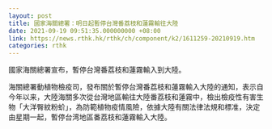 ```yaml
---
layout: post
title: 國家海關總署：明日起暫停台灣番荔枝和蓮霧輸往大陸
date: 2021-09-19 09:51:35.000000000 +08:00
link: https://news.rthk.hk/rthk/ch/component/k2/1611259-20210919.htm
categories: rthk
---
```


國家海關總署宣布，暫停台灣番荔枝和蓮霧輸入到大陸。

海關總署動植物檢疫司，發布關於暫停台灣番荔枝和蓮霧輸入大陸的通知，表示自今年以来，大陸海關多次從台灣地區輸往大陸番荔枝和蓮霧中，檢出檢疫性有害生物「大洋臀紋粉蚧」，為防範植物疫情風險，依據大陸有關法律法規和標准，決定由星期一起，暫停台湾地區番荔枝和蓮霧輸入大陸。
